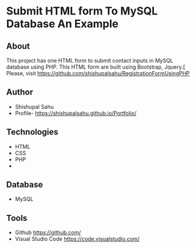 # Submit HTML form To MySQL Database An Example 

## About
This project has one HTML form to submit contact inputs in MySQL database using PHP. 
This HTML form are built using Bootstrap, Jquery.[
Please, visit https://github.com/shishupalsahu/RegistrationFormUsingPHP

## Author
* Shishupal Sahu 
* Profile- https://shishupalsahu.github.io/Portfolio/
## Technologies
* HTML
* CSS
* PHP
* 
## Database
* MySQL

## Tools
* Github https://github.com/
* Visual Studio Code https://code.visualstudio.com/
